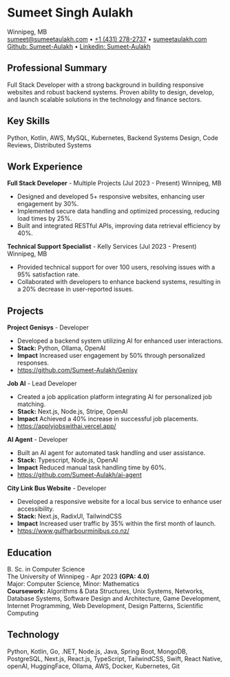 # Sumeet Singh Aulakh
Winnipeg, MB<br/>
<a href="mailto:sumeet@sumeetaulakh.com">sumeet@sumeetaulakh.com</a> • <a href="tel:+1 (431) 278-2737">+1 (431) 278-2737</a> • <a href="sumeetaulakh.com" target="_blank">sumeetaulakh.com</a><br/>
<a href="https://github.com/Sumeet-Aulakh" target="_blank">Github: Sumeet-Aulakh</a> • <a href="https://www.linkedin.com/in/Sumeet-Aulakh" target="_blank">Linkedin: Sumeet-Aulakh</a>

## Professional Summary
Full Stack Developer with a strong background in building responsive websites and robust backend systems. Proven ability to design, develop, and launch scalable solutions in the technology and finance sectors.

## Key Skills
Python, Kotlin, AWS, MySQL, Kubernetes, Backend Systems Design, Code Reviews, Distributed Systems

## Work Experience

**Full Stack Developer** - Multiple Projects (Jul 2023 - Present)
Winnipeg, MB
- Designed and developed 5+ responsive websites, enhancing user engagement by 30%.
- Implemented secure data handling and optimized processing, reducing load times by 25%.
- Built and integrated RESTful APIs, improving data retrieval efficiency by 40%.


**Technical Support Specialist** - Kelly Services (Jul 2023 - Present)
Winnipeg, MB
- Provided technical support for over 100 users, resolving issues with a 95% satisfaction rate.
- Collaborated with developers to enhance backend systems, resulting in a 20% decrease in user-reported issues.



## Projects

**Project Genisys** - Developer
- Developed a backend system utilizing AI for enhanced user interactions.
- <strong>Stack:</strong>  Python, Ollama, OpenAI
- <strong>Impact</strong> Increased user engagement by 50% through personalized responses.
- <a href="https://github.com/Sumeet-Aulakh/Genisy">https://github.com/Sumeet-Aulakh/Genisy</a>

**Job AI** - Lead Developer
- Created a job application platform integrating AI for personalized job matching.
- <strong>Stack:</strong>  Next.js, Node.js, Stripe, OpenAI
- <strong>Impact</strong> Achieved a 40% increase in successful job placements.
- <a href="https://applyjobswithai.vercel.app/">https://applyjobswithai.vercel.app/</a>

**AI Agent** - Developer
- Built an AI agent for automated task handling and user assistance.
- <strong>Stack:</strong>  Typescript, Node.js, OpenAI
- <strong>Impact</strong> Reduced manual task handling time by 60%.
- <a href="https://github.com/Sumeet-Aulakh/ai-agent">https://github.com/Sumeet-Aulakh/ai-agent</a>

**City Link Bus Website** - Developer
- Developed a responsive website for a local bus service to enhance user accessibility.
- <strong>Stack:</strong>  Next.js, RadixUI, TailwindCSS
- <strong>Impact</strong> Increased user traffic by 35% within the first month of launch.
- <a href="https://www.gulfharbourminibus.co.nz/">https://www.gulfharbourminibus.co.nz/</a>


## Education
B. Sc. in Computer Science</br>
The University of Winnipeg - Apr 2023 <strong>(GPA: 4.0)</strong><br/>
Major: Computer Science, Minor: Mathematics<br/>
<strong>Coursework:</strong> Algorithms & Data Structures, Unix Systems, Networks, Database Systems, Software Design and Architecture, Game Development, Internet Programming, Web Development, Design Patterns, Scientific Computing

## Technology
Python, Kotlin, Go, .NET, Node.js, Java, Spring Boot, MongoDB, PostgreSQL, Next.js, React.js, TypeScript, TailwindCSS, Swift, React Native, openAI, HuggingFace, Ollama, AWS, Docker, Kubernetes, Git